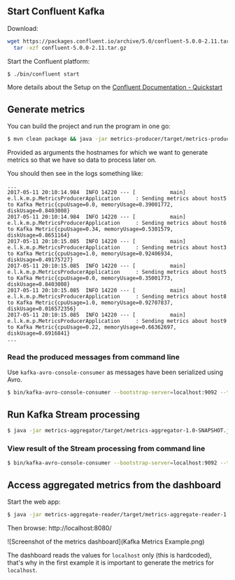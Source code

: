 ## Start Confluent Kafka

Download: 
```bash
wget https://packages.confluent.io/archive/5.0/confluent-5.0.0-2.11.tar.gz && /
  tar -xzf confluent-5.0.0-2.11.tar.gz
```

Start the Confluent platform: 
```bash
$ ./bin/confluent start
```

More details about the Setup on the [Confluent Documentation - Quickstart](http://docs.confluent.io/current/quickstart.html#quickstart)


## Generate metrics

You can build the project and run the program in one go:

```bash
$ mvn clean package && java -jar metrics-producer/target/metrics-producer-1.0-SNAPSHOT.jar localhost host1 host2 host3 host4 host5 host6 host7 host8 host9
```

Provided as arguments the hostnames for which we want to generate metrics so that we have so data to process later on.

You should then see in the logs something like:

```
...
2017-05-11 20:10:14.984  INFO 14220 --- [           main] e.l.k.m.p.MetricsProducerApplication     : Sending metrics about host5 to Kafka Metric{cpuUsage=0.0, memoryUsage=0.39001772, diskUsage=0.8403008}
2017-05-11 20:10:14.984  INFO 14220 --- [           main] e.l.k.m.p.MetricsProducerApplication     : Sending metrics about host6 to Kafka Metric{cpuUsage=0.34, memoryUsage=0.5301579, diskUsage=0.8651164}
2017-05-11 20:10:15.085  INFO 14220 --- [           main] e.l.k.m.p.MetricsProducerApplication     : Sending metrics about host3 to Kafka Metric{cpuUsage=1.0, memoryUsage=0.92406934, diskUsage=0.49175727}
2017-05-11 20:10:15.085  INFO 14220 --- [           main] e.l.k.m.p.MetricsProducerApplication     : Sending metrics about host5 to Kafka Metric{cpuUsage=0.0, memoryUsage=0.35001773, diskUsage=0.8403008}
2017-05-11 20:10:15.085  INFO 14220 --- [           main] e.l.k.m.p.MetricsProducerApplication     : Sending metrics about host8 to Kafka Metric{cpuUsage=1.0, memoryUsage=0.92707837, diskUsage=0.016572356}
2017-05-11 20:10:15.085  INFO 14220 --- [           main] e.l.k.m.p.MetricsProducerApplication     : Sending metrics about host9 to Kafka Metric{cpuUsage=0.22, memoryUsage=0.66362697, diskUsage=0.6916841}
...
```

### Read the produced messages from command line

Use `kafka-avro-console-consumer` as messages have been serialized using Avro.

```bash
$ bin/kafka-avro-console-consumer --bootstrap-server=localhost:9092 --topic=metrics
```

## Run Kafka Stream processing

```bash
$ java -jar metrics-aggregator/target/metrics-aggregator-1.0-SNAPSHOT.jar
```

### View result of the Stream processing from command line

```bash
$ bin/kafka-avro-console-consumer --bootstrap-server=localhost:9092 --topic=avg_metrics2
```

## Access aggregated metrics from the dashboard

Start the web app:

```bash
$ java -jar metrics-aggregate-reader/target/metrics-aggregate-reader-1.0-SNAPSHOT.jar
```

Then browse: http://localhost:8080/ 

![Screenshot of the metrics dashboard](Kafka Metrics Example.png)

The dashboard reads the values for `localhost` only (this is hardcoded), that's why in the first example 
it is important to generate the metrics for `localhost`. 
